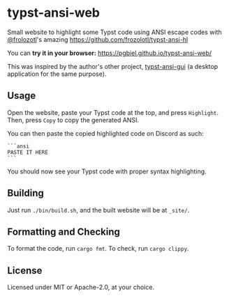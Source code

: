 # typst-ansi-web
Small website to highlight some Typst code using ANSI escape codes with [@frolozotl](https://github.com/frozolotl)'s amazing https://github.com/frozolotl/typst-ansi-hl

You can **try it in your browser:** https://pgbiel.github.io/typst-ansi-web/

This was inspired by the author's other project, [typst-ansi-gui](https://github.com/PgBiel/typst-ansi-gui) (a desktop application for the same purpose).

## Usage

Open the website, paste your Typst code at the top, and press `Highlight`. Then, press `Copy` to copy the generated ANSI.

You can then paste the copied highlighted code on Discord as such:

````
```ansi
PASTE IT HERE
```
````

You should now see your Typst code with proper syntax highlighting.

## Building

Just run `./bin/build.sh`, and the built website will be at `_site/`.

## Formatting and Checking

To format the code, run `cargo fmt`. To check, run `cargo clippy`.

## License

Licensed under MIT or Apache-2.0, at your choice.
